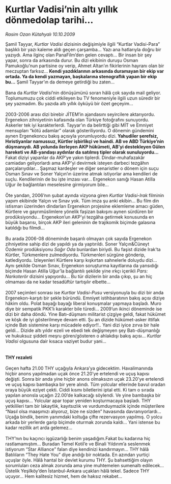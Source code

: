 # Kurtlar Vadisi’nin altı yıllık dönmedolap tarihi...

*Rasim Ozan Kütahyalı 10.10.2009*

<div class="taraf_structure_2col_1zq">
<div class="margen_n">



 <p>Şamil Tayyar, <i>Kurtlar Vadisi</i> dizisinin değişimiyle ilgili “Kurtlar Vadisi-Para” başlıklı bir yazı kaleme aldı geçen çarşamba... Yazı ana hatlarıyla doğru bir yazıydı. Ama ilginç olan PanaFilm’den gelen cevaptı... Bir insan bir şey yapar, sonra da arkasında durur. Bu dizi ekibinin duruşu Osman Pamukoğlu’nun partisine oy verip, Ahmet Altan’ın fikirlerinin hayranı olan bir meczuptan farksız...<b> Kendi yazdıklarının arkasında duramayan bir ekip var ortada. Ya da kendi yazmayan, başkalarına stenograflık yapan bir ekip bu...</b> Şamil Tayyar’ın da demeye getirdiği bu zaten... <br/><br/>Bana da <i>Kurtlar Vadisi</i>’nin dönüşümünü soran hâlâ çok sayıda mail geliyor. Toplumumuzu çok ciddi etkileyen bu TV fenomeniyle ilgili uzun süredir bir şey yazmadım. Bu yazıda altı yıllık öyküyü bir özet geçeyim... <br/><br/>2003-2006 arası dizi birebir JİTEM’in ajandasını seyircilere aktarıyordu. Ergenekon zihniyetinin kafasında olan Türkiye fotoğrafını sunuyordu. Askerler tek iyi karakterlerdi. Tayyar’ın da belirttiği gibi MİT ve Emniyet mensupları “kötü adamlar” olarak gösteriliyordu. O dönemin gündemini aynen Ergenekoncu bakış açısıyla yorumluyordu dizi.<b> Yahudiler şerefsiz, Hıristiyanlar namussuz, Kürtler işbirlikçi ve haindi. AB ve ABD Türkiye’nin düşmanıydı. AB yolunda ilerleyen AKP hükümeti, AB’yi destekleyen Gülen hareketi ve AB-yandaşı aydınlar da satılmış tipler olarak sunuluyordu...</b> Fakat diziyi yapanlar da AKP’ye yakın tiplerdi. Dindar-muhafazakâr camiadan geliyorlardı ama AKP’yi devirmek isteyen darbeci tezgâhın parçalarıydılar... Şaşmaz kardeşler ve diğer senaristler o dönem için suçu Osman Sınav ve Soner Yalçın’ın üzerine atmak istiyorlar ama kendileri de suçlu. Kendilerinin de bu işte imzası var... Ergenekon sanığı Hasan Atilla Uğur ile bağlantıları meselesine girmiyorum bile... <br/><br/>Öte yandan, 2006’nın şubat ayında vizyona giren <i>Kurtlar Vadisi-Irak</i> filminin yapım ekibinde Yalçın ve Sınav yok. Tüm imza şu anki ekibin... Bu film din istismarı üzerinden dindarları Ergenekon projesine eklemleme amacı güden, Kürtlere ve gayrımüslimlere yönelik faşizan bakışını aynen sürdüren bir prodüksiyondu... Ergenekon’un AKP’yi tezgâha getirmek konusunda en büyük başarısı, birçok AKP ileri geleninin de trajikomik biçimde galasına katıldığı bu filmdi... <br/><br/>Bu arada 2006-08 döneminde başarılı olmayan çok sayıda Ergenekon zihniyetine sahip dizi de yapıldı ya da yaptırıldı. Soner Yalçın&amp;Cüneyt Özdemir prodüksiyonu <i>Sağır Oda</i> bunlardan biriydi. Bu faşist dizide Irak’ta Kürtler, Türkmenlere zulmediyordu. Türkmenleri sürgüne gönderip, katlediyordu. İzleyenleri Kürtlere karşı kışkırtan sahnelerle doluydu dizi... Aynı şekilde Osman Sınav, Ergenekon soruşturma kayıtlarına da yansıdığı biçimde Hasan Atilla Uğur’la bağlantılı şekilde yine ırkçı içerikli <i>Pars: Narkoterör</i> dizisini yapıyordu... Bu tür dizilerin bir anda çıkıp, şu an hiç olmaması da ne kadar tesadüftür tartışılır elbette... <br/><br/>2007 seçimleri sonrası ise <i>Kurtlar Vadisi-Pusu</i> versiyonuyla bu dizi bir anda Ergenekon-karşıtı bir şekle büründü. Emniyet istihbaratının bakış açısı diziye hâkim oldu. Polat bayağı bayağı liberal konuşmalar yapmaya başladı. Muro diye bir sempatik PKK’lı karakter bile türedi... 2009’un ikinci döneminde ise dizi bir daha döndü. Yine Batı-düşmanı militarist çizgiye geldi, fakat hükümet ve köşk de iyi gösterilmeye devam etti. Şu an dizide hükümet-asker ittifak içinde Batı sistemine karşı mücadele ediyor!!.. Yani dizi iyice zırva bir hale geldi... Dizide altı yıldır ezeli ve ebedi tek değişmeyen şey Batı-düşmanlığı ve hukuksuz şiddeti meşru gören/gösteren o ahlakdışı bakış açısı... <i>Kurtlar Vadisi</i> olgusuna dair kısaca vaziyet budur yani...<b> <br/><br/><br/>THY rezaleti</b> <br/><br/>Geçen hafta 21.00 THY uçağıyla Ankara’ya gidecektim. Havalimanında hiçbir anons yapılmadan uçak önce 21.20’ye ertelendi ve uçuş kapısı değişti. Sonra bir anda yine hiçbir anons olmaksızın uçak 23.20’ye ertelendi ve uçuş kapısı bambaşka bir yere alındı. Tüm yolcular ellerinde bavul oradan oraya büyük eziyet çekti. Ciddi kısmı biletlerini iptal etti. Ki tam o sırada yapılan anonsla uçağın 22.00’de kalkacağı söylendi. Ve yine bambaşka bir uçuş kapısı... Yolcular apar topar yeniden koşturmacaya başladı. THY yetkilileri tam bir lakaytlık, kayıtsızlık ve vurdumduymazlık içinde müşterilere “Nasıl olsa maaşımızı alıyoruz, bize ne sizden” havasında davranıyorlardı... Uçağa bindik, benim yanımdaki koltuğa çifte rezervasyon yapılmış. O yolcu arkada bir yerlerde garip biçimde oturmak zorunda kaldı... Yani istense bu kadar rezillik art arda gelemez... <br/><br/>THY’nın bu kaçıncı işgüzarlığı benim yaşadığım.Fakat bu kadarına hiç rastlamamıştım... Buradan Temel Kotil’e ve Binali Yıldırım’a seslenmek istiyorum “Star Alliance” falan diye kendinizi kandırmayın... THY hâlâ Batılıların “They Hate You” diye andığı bir noktada. En azından yurtiçi uçuşlar öyle. Hâlâ hantal bir devlet kurumu THY. Şu bahsettiğim olayın sorumluları ceza almak zorunda ama yine muhtemelen sumenaltı edilecek... Üstelik Yeşilköy’den İstanbul-Ankara uçakları hâlâ tekel. Sadece THY uçuyor... Hem kalitesiz hizmet, hem de haksız rekabet...</p>
<br/>
<br/>
<br/>



<br/>


<div id="taraf_not">
</div>

</div>


</div>
